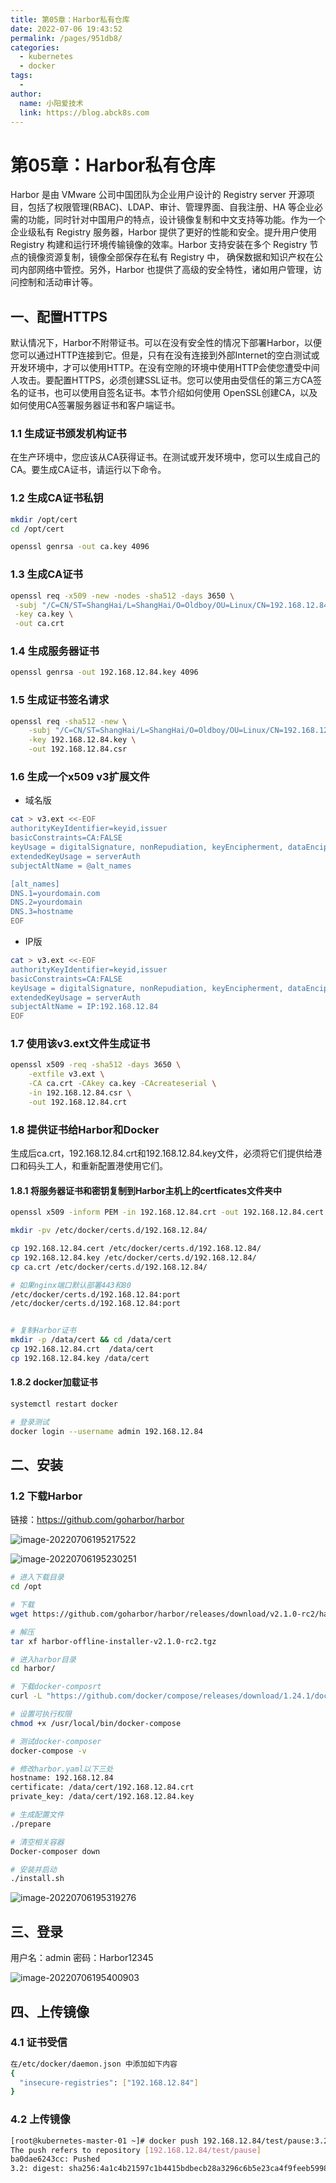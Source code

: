 ```yaml
---
title: 第05章：Harbor私有仓库
date: 2022-07-06 19:43:52
permalink: /pages/951db8/
categories:
  - kubernetes
  - docker
tags:
  - 
author: 
  name: 小阳爱技术
  link: https://blog.abck8s.com
---
```


# 第05章：Harbor私有仓库

Harbor 是由 VMware 公司中国团队为企业用户设计的 Registry server 开源项目，包括了权限管理(RBAC)、LDAP、审计、管理界面、自我注册、HA 等企业必需的功能，同时针对中国用户的特点，设计镜像复制和中文支持等功能。作为一个企业级私有 Registry 服务器，Harbor 提供了更好的性能和安全。提升用户使用 Registry 构建和运行环境传输镜像的效率。Harbor 支持安装在多个 Registry 节点的镜像资源复制，镜像全部保存在私有 Registry 中， 确保数据和知识产权在公司内部网络中管控。另外，Harbor 也提供了高级的安全特性，诸如用户管理，访问控制和活动审计等。

## 一、配置HTTPS

默认情况下，Harbor不附带证书。可以在没有安全性的情况下部署Harbor，以便您可以通过HTTP连接到它。但是，只有在没有连接到外部Internet的空白测试或开发环境中，才可以使用HTTP。在没有空隙的环境中使用HTTP会使您遭受中间人攻击。要配置HTTPS，必须创建SSL证书。您可以使用由受信任的第三方CA签名的证书，也可以使用自签名证书。本节介绍如何使用 OpenSSL创建CA，以及如何使用CA签署服务器证书和客户端证书。

### 1.1 生成证书颁发机构证书

在生产环境中，您应该从CA获得证书。在测试或开发环境中，您可以生成自己的CA。要生成CA证书，请运行以下命令。

### 1.2 生成CA证书私钥

```bash
mkdir /opt/cert
cd /opt/cert

openssl genrsa -out ca.key 4096
```

### 1.3 生成CA证书

```bash
openssl req -x509 -new -nodes -sha512 -days 3650 \
 -subj "/C=CN/ST=ShangHai/L=ShangHai/O=Oldboy/OU=Linux/CN=192.168.12.84" \
 -key ca.key \
 -out ca.crt
```

### 1.4 生成服务器证书

```bash
openssl genrsa -out 192.168.12.84.key 4096
```

### 1.5 生成证书签名请求

```bash
openssl req -sha512 -new \
    -subj "/C=CN/ST=ShangHai/L=ShangHai/O=Oldboy/OU=Linux/CN=192.168.12.84" \
    -key 192.168.12.84.key \
    -out 192.168.12.84.csr
```

### 1.6 生成一个x509 v3扩展文件

- 域名版

```bash
cat > v3.ext <<-EOF
authorityKeyIdentifier=keyid,issuer
basicConstraints=CA:FALSE
keyUsage = digitalSignature, nonRepudiation, keyEncipherment, dataEncipherment
extendedKeyUsage = serverAuth
subjectAltName = @alt_names

[alt_names]
DNS.1=yourdomain.com
DNS.2=yourdomain
DNS.3=hostname
EOF
```

- IP版

```bash
cat > v3.ext <<-EOF
authorityKeyIdentifier=keyid,issuer
basicConstraints=CA:FALSE
keyUsage = digitalSignature, nonRepudiation, keyEncipherment, dataEncipherment
extendedKeyUsage = serverAuth
subjectAltName = IP:192.168.12.84
EOF
```

### 1.7 使用该v3.ext文件生成证书

```bash
openssl x509 -req -sha512 -days 3650 \
    -extfile v3.ext \
    -CA ca.crt -CAkey ca.key -CAcreateserial \
    -in 192.168.12.84.csr \
    -out 192.168.12.84.crt
```

### 1.8 提供证书给Harbor和Docker

生成后ca.crt，192.168.12.84.crt和192.168.12.84.key文件，必须将它们提供给港口和码头工人，和重新配置港使用它们。

#### 1.8.1 将服务器证书和密钥复制到Harbor主机上的certficates文件夹中

```bash
openssl x509 -inform PEM -in 192.168.12.84.crt -out 192.168.12.84.cert

mkdir -pv /etc/docker/certs.d/192.168.12.84/

cp 192.168.12.84.cert /etc/docker/certs.d/192.168.12.84/
cp 192.168.12.84.key /etc/docker/certs.d/192.168.12.84/
cp ca.crt /etc/docker/certs.d/192.168.12.84/

# 如果nginx端口默认部署443和80
/etc/docker/certs.d/192.168.12.84:port
/etc/docker/certs.d/192.168.12.84:port


# 复制Harbor证书
mkdir -p /data/cert && cd /data/cert
cp 192.168.12.84.crt  /data/cert
cp 192.168.12.84.key /data/cert
```

#### 1.8.2 docker加载证书

```bash
systemctl restart docker

# 登录测试
docker login --username admin 192.168.12.84
```

## 二、安装

### 1.2 下载Harbor

链接：https://github.com/goharbor/harbor

![image-20220706195217522](../.vuepress/public/img/image-20220706195217522.png)

![image-20220706195230251](../.vuepress/public/img/image-20220706195230251.png)

```bash
# 进入下载目录
cd /opt

# 下载
wget https://github.com/goharbor/harbor/releases/download/v2.1.0-rc2/harbor-offline-installer-v2.1.0-rc2.tgz

# 解压
tar xf harbor-offline-installer-v2.1.0-rc2.tgz

# 进入harbor目录
cd harbor/

# 下载docker-composrt
curl -L "https://github.com/docker/compose/releases/download/1.24.1/docker-compose-$(uname -s)-$(uname -m)" -o /usr/local/bin/docker-compose

# 设置可执行权限
chmod +x /usr/local/bin/docker-compose 

# 测试docker-composer
docker-compose -v

# 修改harbor.yaml以下三处
hostname: 192.168.12.84
certificate: /data/cert/192.168.12.84.crt 
private_key: /data/cert/192.168.12.84.key

# 生成配置文件
./prepare 

# 清空相关容器
Docker-composer down

# 安装并启动
./install.sh
```

![image-20220706195319276](../.vuepress/public/img/image-20220706195319276.png)

## 三、登录

用户名：admin
密码：Harbor12345

![image-20220706195400903](../.vuepress/public/img/image-20220706195400903.png)

## 四、上传镜像

### 4.1 证书受信

```bash
在/etc/docker/daemon.json 中添加如下内容
{
  "insecure-registries": ["192.168.12.84"]
}
```

### 4.2 上传镜像

```bash
[root@kubernetes-master-01 ~]# docker push 192.168.12.84/test/pause:3.2
The push refers to repository [192.168.12.84/test/pause]
ba0dae6243cc: Pushed 
3.2: digest: sha256:4a1c4b21597c1b4415bdbecb28a3296c6b5e23ca4f9feeb599860a1dac6a0108 size: 526
```
